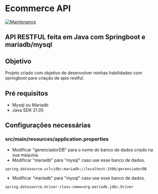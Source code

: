 # Ecommerce API
[![Maintenance](https://img.shields.io/badge/Maintained%3F-yes-green.svg)](https://GitHub.com/Naereen/StrapDown.js/graphs/commit-activity)
## API RESTFUL feita em Java com Springboot e mariadb/mysql

## Objetivo
Projeto criado com objetivo de desenvolver minhas habilidades com springboot para criação de apis restful.



## Pré requisitos
- Mysql ou Mariadb
- Java SDK 21.05

## Configurações necessárias
### src/main/resources/application.properties
- Modificar "gerenciadorDB" para o nome do banco de dados criado na sua máquina.
- Modificar "mariadb" para "mysql" caso use esse banco de dados.
```
spring.datasource.url=jdbc:mariadb://localhost:3306/gerenciadorDB
```
- Modificar "mariadb" para "mysql" caso use esse banco de dados.
```
spring.datasource.driver-class-name=org.mariadb.jdbc.Driver
```
